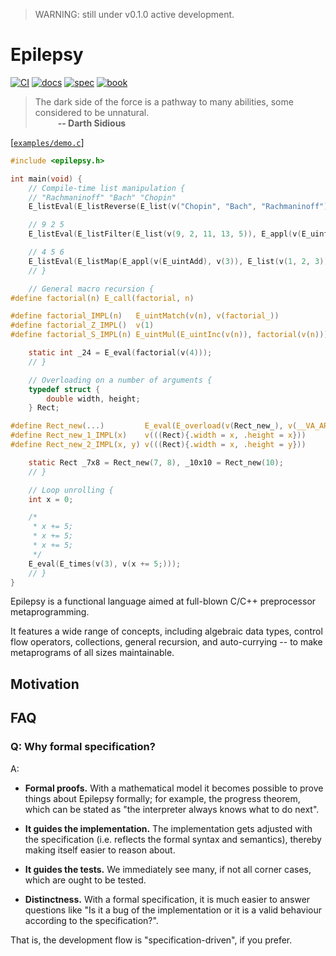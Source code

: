 > WARNING: still under v0.1.0 active development.

# Epilepsy

[![CI](https://github.com/Hirrolot/epilepsy/workflows/C/C++%20CI/badge.svg)](https://github.com/Hirrolot/epilepsy/actions)
[![docs](https://img.shields.io/badge/docs-readthedocs.io-blue)](https://epilepsy.readthedocs.io/en/latest/)
[![spec](https://img.shields.io/badge/spec-PDF-green)](https://github.com/Hirrolot/epilepsy/blob/master/spec/spec.pdf)
[![book](https://img.shields.io/badge/book-gitbook.io-pink)](https://hirrolot.gitbook.io/epilepsy/)

> The dark side of the force is a pathway to many abilities, some considered to be unnatural.<br>&emsp; &emsp; <b>-- Darth Sidious</b>

[[`examples/demo.c`](examples/demo.c)]
```c
#include <epilepsy.h>

int main(void) {
    // Compile-time list manipulation {
    // "Rachmaninoff" "Bach" "Chopin"
    E_listEval(E_listReverse(E_list(v("Chopin", "Bach", "Rachmaninoff"))));

    // 9 2 5
    E_listEval(E_listFilter(E_list(v(9, 2, 11, 13, 5)), E_appl(v(E_uintGreater), v(10))));

    // 4 5 6
    E_listEval(E_listMap(E_appl(v(E_uintAdd), v(3)), E_list(v(1, 2, 3))));
    // }

    // General macro recursion {
#define factorial(n) E_call(factorial, n)

#define factorial_IMPL(n)   E_uintMatch(v(n), v(factorial_))
#define factorial_Z_IMPL()  v(1)
#define factorial_S_IMPL(n) E_uintMul(E_uintInc(v(n)), factorial(v(n)))

    static int _24 = E_eval(factorial(v(4)));
    // }

    // Overloading on a number of arguments {
    typedef struct {
        double width, height;
    } Rect;

#define Rect_new(...)         E_eval(E_overload(v(Rect_new_), v(__VA_ARGS__)))
#define Rect_new_1_IMPL(x)    v(((Rect){.width = x, .height = x}))
#define Rect_new_2_IMPL(x, y) v(((Rect){.width = x, .height = y}))

    static Rect _7x8 = Rect_new(7, 8), _10x10 = Rect_new(10);
    // }

    // Loop unrolling {
    int x = 0;

    /*
     * x += 5;
     * x += 5;
     * x += 5;
     */
    E_eval(E_times(v(3), v(x += 5;)));
    // }
}
```

Epilepsy is a functional language aimed at full-blown C/C++ preprocessor metaprogramming.

It features a wide range of concepts, including algebraic data types, control flow operators, collections, general recursion, and auto-currying -- to make metaprograms of all sizes maintainable.

## Motivation

## FAQ

### Q: Why formal specification?

A:

 - **Formal proofs.** With a mathematical model it becomes possible to prove things about Epilepsy formally; for example, the progress theorem, which can be stated as "the interpreter always knows what to do next".

 - **It guides the implementation.** The implementation gets adjusted with the specification (i.e. reflects the formal syntax and semantics), thereby making itself easier to reason about.

 - **It guides the tests.** We immediately see many, if not all corner cases, which are ought to be tested.

 - **Distinctness.** With a formal specification, it is much easier to answer questions like "Is it a bug of the implementation or it is a valid behaviour according to the specification?".

That is, the development flow is "specification-driven", if you prefer.
